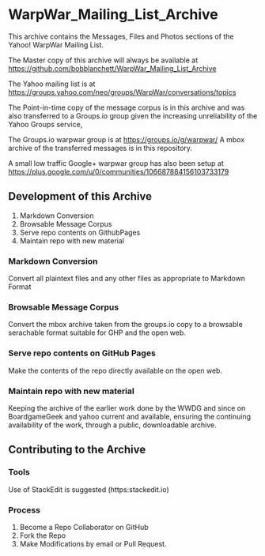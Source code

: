 # WarpWar_Mailing_List_Archive
This archive contains the  Messages, Files and Photos sections of the Yahoo! WarpWar Mailing List.

The Master copy of this archive will always be available at  https://github.com/bobblanchett/WarpWar_Mailing_List_Archive 

The Yahoo mailing list is at https://groups.yahoo.com/neo/groups/WarpWar/conversations/topics

The Point-in-time copy of the message corpus is in this archive and was also transferred to a Groups.io group given the increasing unreliability of the Yahoo Groups service,

The Groups.io warpwar group is at https://groups.io/g/warpwar/
A mbox archive of the transferred messages is in this repository.

A small low traffic Google+ warpwar group has also been setup at https://plus.google.com/u/0/communities/106687884156103733179

## Development of this Archive

 1. Markdown Conversion
 2. Browsable Message Corpus
 3. Serve repo contents on GithubPages
 4. Maintain repo with new material
### Markdown Conversion
Convert all plaintext files and any other files as appropriate to Markdown Format
### Browsable Message Corpus
Convert the mbox archive taken from the groups.io copy to a browsable serachable format suitable for GHP and the open web.
### Serve repo contents on GitHub Pages
Make the contents of the repo directly available on the open web. 
### Maintain repo with new material
Keeping the archive of the earlier work done by the WWDG and since on BoardgameGeek and yahoo current and available, ensuring the continuing availability of the work, through a public, downloadable archive.

## Contributing to the Archive

### Tools
Use of StackEdit is suggested (https:stackedit.io)
### Process
 1. Become a  Repo Collaborator on GitHub
 2. Fork the Repo
 3. Make Modifications by email or Pull Request.

<!--stackedit_data:
eyJoaXN0b3J5IjpbNzc3Nzc1Mjk4XX0=
-->